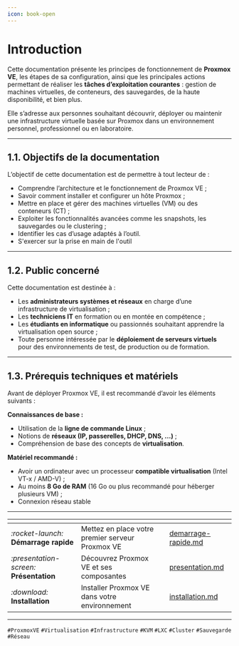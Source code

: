 ```yaml
---
icon: book-open
---
```


# Introduction

Cette documentation présente les principes de fonctionnement de **Proxmox VE**, les étapes de sa configuration, ainsi que les principales actions permettant de réaliser les **tâches d’exploitation courantes** : gestion de machines virtuelles, de conteneurs, des sauvegardes, de la haute disponibilité, et bien plus.

Elle s’adresse aux personnes souhaitant découvrir, déployer ou maintenir une infrastructure virtuelle basée sur Proxmox dans un environnement personnel, professionnel ou en laboratoire.

***

## 1.1.  Objectifs de la documentation

L’objectif de cette documentation est de permettre à tout lecteur de :

* Comprendre l’architecture et le fonctionnement de Proxmox VE ;
* Savoir comment installer et configurer un hôte Proxmox ;
* Mettre en place et gérer des machines virtuelles (VM) ou des conteneurs (CT) ;
* Exploiter les fonctionnalités avancées comme les snapshots, les sauvegardes ou le clustering ;
* Identifier les cas d’usage adaptés à l’outil.
* S'exercer sur la prise en main de l'outil

***

## 1.2.  Public concerné

Cette documentation est destinée à :

* Les **administrateurs systèmes et réseaux** en charge d’une infrastructure de virtualisation ;
* Les **techniciens IT** en formation ou en montée en compétence ;
* Les **étudiants en informatique** ou passionnés souhaitant apprendre la virtualisation open source ;
* Toute personne intéressée par le **déploiement de serveurs virtuels** pour des environnements de test, de production ou de formation.

***

## 1.3.  Prérequis techniques et matériels

Avant de déployer Proxmox VE, il est recommandé d’avoir les éléments suivants :

**Connaissances de base :**

* Utilisation de la **ligne de commande Linux** ;
* Notions de **réseaux (IP, passerelles, DHCP, DNS, ...)** ;
* Compréhension de base des concepts de **virtualisation**.

**Matériel recommandé :**

* Avoir un ordinateur avec un processeur **compatible virtualisation** (Intel VT-x / AMD-V) ;
* Au moins **8 Go de RAM** (16 Go ou plus recommandé pour héberger plusieurs VM) ;
* Connexion réseau stable

***

<table data-view="cards"><thead><tr><th></th><th></th><th></th><th data-hidden data-card-target data-type="content-ref"></th></tr></thead><tbody><tr><td><i class="fa-rocket-launch">:rocket-launch:</i>  <strong>Démarrage rapide</strong></td><td>Mettez en place votre premier serveur Proxmox VE</td><td></td><td><a href="demarrage-rapide.md">demarrage-rapide.md</a></td></tr><tr><td><i class="fa-presentation-screen">:presentation-screen:</i>  <strong>Présentation</strong></td><td>Découvrez Proxmox VE et ses composantes</td><td></td><td><a href="pour-commencer/presentation.md">presentation.md</a></td></tr><tr><td><i class="fa-download">:download:</i>   <strong>Installation</strong></td><td>Installer Proxmox VE dans votre environnement</td><td></td><td><a href="pour-commencer/installation.md">installation.md</a></td></tr></tbody></table>



***

`#ProxmoxVE` `#Virtualisation` `#Infrastructure` `#KVM` `#LXC` `#Cluster` `#Sauvegarde` `#Réseau`
